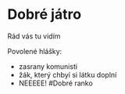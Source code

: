 # Dobré játro
Rád vás tu vidím

Povolené hlášky:
- zasrany komunisti
- žák, který chbyí si látku doplní
- NEEEEE!
#Dobré ranko
